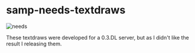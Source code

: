 # samp-needs-textdraws



![needs](https://github.com/melissa-silva/samp-needs-textdraws/assets/86012247/2cf825a6-64a3-4c75-aa83-b09640456b59)


These textdraws were developed for a 0.3.DL server, but as I didn't like the result I releasing them.





